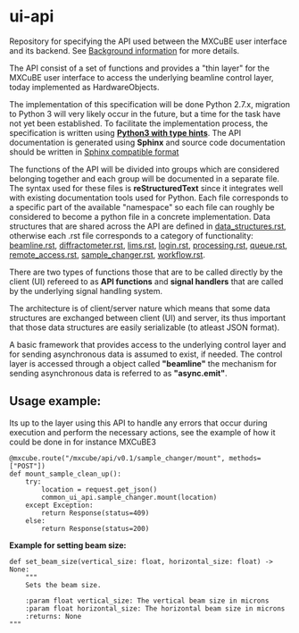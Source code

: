 # ui-api
Repository for specifying the API used between the MXCuBE user interface and its backend.
See [Background information](https://github.com/mxcube/HardwareRepository/issues/139) for more details.

The API consist of a set of functions and provides a "thin layer" for the MXCuBE user interface to access the underlying beamline control layer, today implemented as HardwareObjects.

The implementation of this specification will be done Python 2.7.x, migration to Python 3 will very likely occur in the future, but a time for the task have not yet been established. To facilitate the implementation process, the specification is written using __[Python3 with type hints](https://docs.python.org/3/library/typing.html)__. The API documentation is generated using __Sphinx__ and source code documentation should be written in [Sphinx compatible format](http://www.sphinx-doc.org/en/1.5.1/domains.html#the-python-domain)

The functions of the API will be divided into groups which are considered belonging together and each group will be documented in a separate file. The syntax used for these files is __reStructuredText__ since it integrates well with existing documentation tools used for Python. Each file corresponds to a specific part of the available "namespace" so each file can roughly be considered to become a python file in a concrete implementation. Data structures that are shared across the API are defined in [data_structures.rst](data_structures.rst), otherwise each .rst file corresponds to a category of functionality: [beamline.rst](beamline.rst]), [diffractometer.rst](diffractometer.rst), [lims.rst](lims.rst), [login.rst](login.rst), [processing.rst](processing.rst), [queue.rst](queue.rst), [remote_access.rst](remote_access.rst), [sample_changer.rst](sample_changer.rst), [workflow.rst](workflow.rst).

There are two types of functions those that are to be called directly by the client (UI) refereed to as __API functions__ and __signal handlers__ that are called by the underlying signal handling system.

The architecture is of client/server nature which means that some data structures are exchanged between client (UI) and server, its thus important that those data structures are easily serializable (to atleast JSON format).

A basic framework that provides access to the underlying control layer and for sending asynchronous data is assumed to exist, if needed. The control layer is accessed through a object called __"beamline"__ the mechanism for sending asynchronous data is referred to as __"async.emit"__.

Usage example:
--------------

Its up to the layer using this API to handle any errors that occur during execution and perform the necessary actions, see the example of how it could be done in for instance MXCuBE3

    @mxcube.route("/mxcube/api/v0.1/sample_changer/mount", methods=["POST"])
    def mount_sample_clean_up():
        try:
            location = request.get_json()
            common_ui_api.sample_changer.mount(location)
        except Exception:
            return Response(status=409)
        else:
            return Response(status=200)


__Example for setting beam size:__
```
def set_beam_size(vertical_size: float, horizontal_size: float) -> None:
    """
    Sets the beam size.

    :param float vertical_size: The vertical beam size in microns
    :param float horizontal_size: The horizontal beam size in microns
    :returns: None
"""
```
